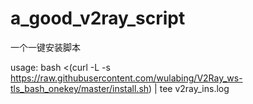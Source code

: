 # a_good_v2ray_script
一个一键安装脚本

usage: bash <(curl -L -s https://raw.githubusercontent.com/wulabing/V2Ray_ws-tls_bash_onekey/master/install.sh) | tee v2ray_ins.log
